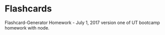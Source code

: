 # Flashcards
Flashcard-Generator Homework - July 1, 2017
version one of UT bootcamp homework with node. 